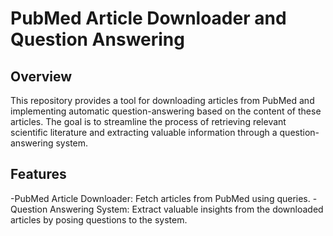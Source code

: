 # PubMed Article Downloader and Question Answering
## Overview
This repository provides a tool for downloading articles from PubMed and implementing automatic question-answering based on the content of these articles. The goal is to streamline the process of retrieving relevant scientific literature and extracting valuable information through a question-answering system.
## Features
-PubMed Article Downloader: Fetch articles from PubMed using queries.
-Question Answering System: Extract valuable insights from the downloaded articles by posing questions to the system.
